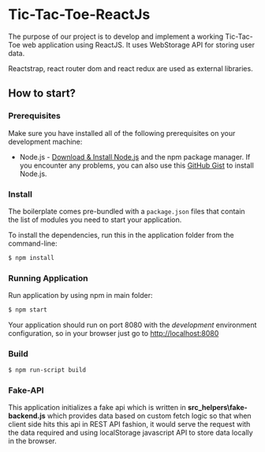 # Tic-Tac-Toe-ReactJs

The purpose of our project is to develop and implement a working Tic-Tac-Toe web application using ReactJS. It uses WebStorage API for storing user data.

Reactstrap, react router dom and react redux are used as external libraries.

## How to start?
### Prerequisites
Make sure you have installed all of the following prerequisites on your development machine:
* Node.js - [Download & Install Node.js](https://nodejs.org/en/download/) and the npm package manager. If you encounter any problems, you can also use this [GitHub Gist](https://gist.github.com/isaacs/579814) to install Node.js.

### Install
The boilerplate comes pre-bundled with a `package.json` files that contain the list of modules you need to start your application.

To install the dependencies, run this in the application folder from the command-line:

```bash
$ npm install
```
### Running Application
Run application by using npm in main folder:

```bash
$ npm start
```

Your application should run on port 8080 with the *development* environment configuration, so in your browser just go to [http://localhost:8080](http://localhost:8080)

### Build
```bash
$ npm run-script build
```

### Fake-API
This application initializes a fake api which is written in **src\_helpers\fake-backend.js** which provides data based on custom fetch logic so that when client side hits this api in REST API fashion, it would serve the request with the data required and using localStorage javascript API to store data locally in the browser.
